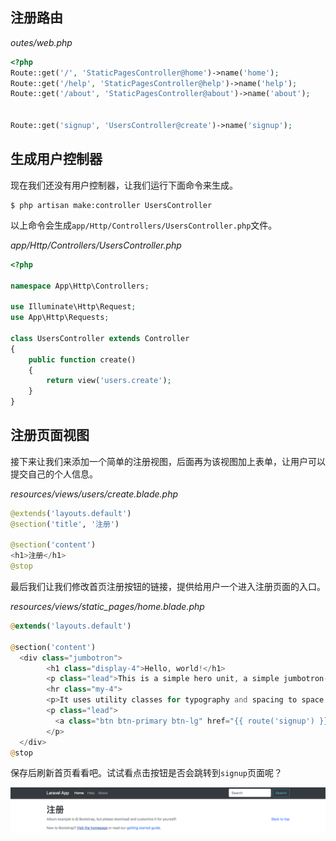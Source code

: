 ## 注册路由

_outes/web.php_

```php
<?php
Route::get('/', 'StaticPagesController@home')->name('home');
Route::get('/help', 'StaticPagesController@help')->name('help');
Route::get('/about', 'StaticPagesController@about')->name('about');


Route::get('signup', 'UsersController@create')->name('signup');
```

## 生成用户控制器

现在我们还没有用户控制器，让我们运行下面命令来生成。

```
$ php artisan make:controller UsersController
```

以上命令会生成`app/Http/Controllers/UsersController.php`文件。

_app/Http/Controllers/UsersController.php_

```php
<?php

namespace App\Http\Controllers;

use Illuminate\Http\Request;
use App\Http\Requests;

class UsersController extends Controller
{
    public function create()
    {
        return view('users.create');
    }
}
```

## 注册页面视图

接下来让我们来添加一个简单的注册视图，后面再为该视图加上表单，让用户可以提交自己的个人信息。

_resources/views/users/create.blade.php_

```py
@extends('layouts.default')
@section('title', '注册')

@section('content')
<h1>注册</h1>
@stop
```

最后我们让我们修改首页注册按钮的链接，提供给用户一个进入注册页面的入口。

_resources/views/static\_pages/home.blade.php_

```php
@extends('layouts.default')

@section('content')
  <div class="jumbotron">
	    <h1 class="display-4">Hello, world!</h1>
	    <p class="lead">This is a simple hero unit, a simple jumbotron-style component for calling extra attention to featured content or information.</p>
	    <hr class="my-4">
	    <p>It uses utility classes for typography and spacing to space content out within the larger container.</p>
	    <p class="lead">
	      <a class="btn btn-primary btn-lg" href="{{ route('signup') }}" role="button">Learn more</a>
	    </p>
  </div>
@stop
```

保存后刷新首页看看吧。试试看点击按钮是否会跳转到`signup`页面呢？

![](/assets/6import.png)

